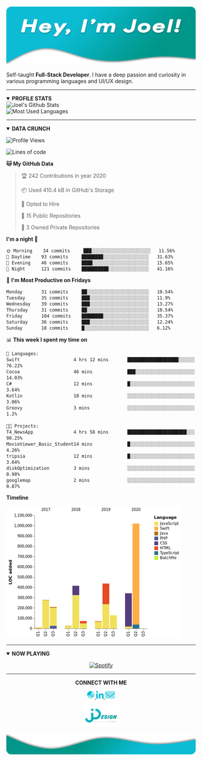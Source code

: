 [![JDesign](https://raw.githubusercontent.com/JDesignEra/JDesignEra/master/assets/headers/intro-header.png)](https://jdesignera.com)

Self-taught **Full-Stack Developer**. I have a deep passion and curiosity in various programming languages and UI/UX design.

*****

<details open>
 <summary><b>PROFILE STATS</b></summary>
 
 <img width="467px" align="left" alt="Joel's Github Stats" title="Joel's Github Stats" src="https://github-readme-stats.vercel.app/api?username=JDesignEra&title_color=00bcd4&text_color=fff&icon_color=00bcd4&bg_color=202020&show_icons=true&hide_border=true&hide=stars&count_private=true&include_all_commits=true" />
 
 <img width="367px" alt="Most Used Languages" title="Mose Used Languages" src="https://github-readme-stats.vercel.app/api/top-langs/?username=JDesignEra&title_color=00bcd4&text_color=fff&bg_color=202020&hide-border=true&layout=compact">
</details>

*****

<details open>
 <summary><b>DATA CRUNCH</b></summary>
 
 <!--START_SECTION:waka-->
![Profile Views](http://img.shields.io/badge/Profile%20Views-255-blue)

![Lines of code](https://img.shields.io/badge/From%20Hello%20World%20I've%20written-1.6%20million%20Lines%20of%20code-blue)

**🐱 My GitHub Data** 

> 🏆 242 Contributions in year 2020
 > 
> 📦 Used 410.4 kB in GitHub's Storage 
 > 
> 💼 Opted to Hire
 > 
> 📜 15 Public Repositories 
 > 
> 🔑 3 Owned Private Repositories 

**I'm a night 🦉** 

```text
🌞 Morning    34 commits     ███░░░░░░░░░░░░░░░░░░░░░░   11.56% 
🌆 Daytime    93 commits     ████████░░░░░░░░░░░░░░░░░   31.63% 
🌃 Evening    46 commits     ████░░░░░░░░░░░░░░░░░░░░░   15.65% 
🌙 Night      121 commits    ██████████░░░░░░░░░░░░░░░   41.16%

```
📅 **I'm Most Productive on Fridays** 

```text
Monday       31 commits     ██░░░░░░░░░░░░░░░░░░░░░░░   10.54% 
Tuesday      35 commits     ███░░░░░░░░░░░░░░░░░░░░░░   11.9% 
Wednesday    39 commits     ███░░░░░░░░░░░░░░░░░░░░░░   13.27% 
Thursday     31 commits     ██░░░░░░░░░░░░░░░░░░░░░░░   10.54% 
Friday       104 commits    ████████░░░░░░░░░░░░░░░░░   35.37% 
Saturday     36 commits     ███░░░░░░░░░░░░░░░░░░░░░░   12.24% 
Sunday       18 commits     █░░░░░░░░░░░░░░░░░░░░░░░░   6.12%

```


📊 **This week I spent my time on** 

```text
💬 Languages: 
Swift                    4 hrs 12 mins       ███████████████████░░░░░░   76.22% 
Cocoa                    46 mins             ███░░░░░░░░░░░░░░░░░░░░░░   14.03% 
C#                       12 mins             █░░░░░░░░░░░░░░░░░░░░░░░░   3.64% 
Kotlin                   10 mins             ░░░░░░░░░░░░░░░░░░░░░░░░░   3.06% 
Groovy                   3 mins              ░░░░░░░░░░░░░░░░░░░░░░░░░   1.2%

🐱‍💻 Projects: 
T4_NewsApp               4 hrs 58 mins       ██████████████████████░░░   90.25% 
MovieViewer_Basic_Student14 mins             █░░░░░░░░░░░░░░░░░░░░░░░░   4.26% 
tripsia                  12 mins             █░░░░░░░░░░░░░░░░░░░░░░░░   3.64% 
diskOptimization         3 mins              ░░░░░░░░░░░░░░░░░░░░░░░░░   0.98% 
googlemap                2 mins              ░░░░░░░░░░░░░░░░░░░░░░░░░   0.87%

```

**Timeline**

![Chart not found](https://github.com/JDesignEra/JDesignEra/blob/master/charts/bar_graph.png) 


<!--END_SECTION:waka-->
</details>

*****

<details open>
 <summary><b>NOW PLAYING</b></summary>
 
 <p align="center">
  <a href="https://open.spotify.com/user/tgm.joel">
   <img alt="Spotify" src="https://spotify-github-profile.vercel.app/api/view?uid=tgm.joel&cover_image=true" />
  </a>
 </p>
</details>

*****

<p align="center">
  <b>CONNECT WITH ME</b>
  
  <p align="center">
    <a href="https://jdesignera.com">
      <img height="20px" alt="Website" src="https://raw.githubusercontent.com/JDesignEra/JDesignEra/master/assets/icons/globe-asia-duotone.svg" />
    </a>
    <a href="https://www.linkedin.com/in/jdesignera">
      <img height="20px" alt="LinkedIn" src="https://raw.githubusercontent.com/JDesignEra/JDesignEra/master/assets/icons/linkedin-in-brands.svg" />
    </a>
    <a href="mailto:joel@jdesignera.com">
      <img height="20px" alt="Email" src="https://raw.githubusercontent.com/JDesignEra/JDesignEra/master/assets/icons/envelope-duotone.svg" />
    </a>
  </p>
</p>


 <p align="center">
  <a href="https://jdesignera.com">
    <img width="100px" alt="JDesign" src="https://raw.githubusercontent.com/JDesignEra/JDesignEra/master/assets/logos/logo-full.png" />
  </a>
</p>

![JDesign](https://raw.githubusercontent.com/JDesignEra/JDesignEra/master/assets/headers/bottom-wave.png)
